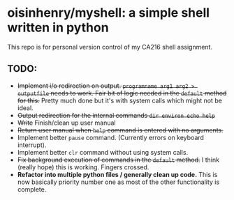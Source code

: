 # oisinhenry/myshell: a simple shell written in python
This repo is for personal version control of my CA216 shell assignment.

## TODO:
* ~~Implement i/o redirection on output.
`programname arg1 arg2 > outputfile` needs to work. Fair bit of logic needed in the `default` method for this.~~ Pretty much done but it's with system calls which might not be ideal.
* ~~Output redirection for the internal commands `dir environ echo help`~~
* ~~Write~~ Finish/clean up user manual
* ~~Return user manual when `help` command is entered with no arguments.~~
* Implement better `pause` command. (Currently errors on keyboard interrupt).
* Implement better `clr` command without using system calls.
* ~~Fix background execution of commands in the `default` method.~~ I think (really hope) this is working. Fingers crossed.
* **Refactor into multiple python files / generally clean up code.** This is now basically priority number one as most of the other functionality is complete.
